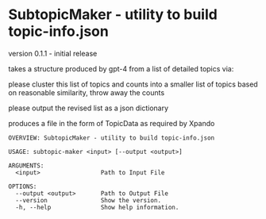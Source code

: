 #  SubtopicMaker - utility to build topic-info.json

version 0.1.1 - initial release

takes a structure produced by gpt-4 from a list of detailed topics via:

   please cluster this list of topics and counts into a smaller list of topics based on reasonable similarity, throw away the counts

   please output the revised list  as a json dictionary
   
produces a file in the form of TopicData as required by Xpando

``` 
OVERVIEW: SubtopicMaker - utility to build topic-info.json

USAGE: subtopic-maker <input> [--output <output>]

ARGUMENTS:
  <input>                 Path to Input File

OPTIONS:
  --output <output>       Path to Output File
  --version               Show the version.
  -h, --help              Show help information.
```


